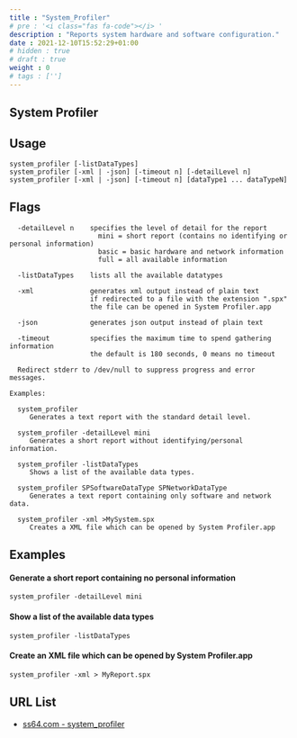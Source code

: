 ```yaml
---
title : "System_Profiler"
# pre : '<i class="fas fa-code"></i> '
description : "Reports system hardware and software configuration."
date : 2021-12-10T15:52:29+01:00
# hidden : true
# draft : true
weight : 0
# tags : ['']
---
```


## System Profiler

## Usage

```plain
system_profiler [-listDataTypes]
system_profiler [-xml | -json] [-timeout n] [-detailLevel n]
system_profiler [-xml | -json] [-timeout n] [dataType1 ... dataTypeN]
```

## Flags

```plain
  -detailLevel n    specifies the level of detail for the report
                      mini = short report (contains no identifying or personal information)
                      basic = basic hardware and network information
                      full = all available information

  -listDataTypes    lists all the available datatypes

  -xml              generates xml output instead of plain text
                    if redirected to a file with the extension ".spx"
                    the file can be opened in System Profiler.app

  -json             generates json output instead of plain text

  -timeout          specifies the maximum time to spend gathering information
                    the default is 180 seconds, 0 means no timeout

  Redirect stderr to /dev/null to suppress progress and error messages.

Examples:

  system_profiler
     Generates a text report with the standard detail level.

  system_profiler -detailLevel mini
     Generates a short report without identifying/personal information.

  system_profiler -listDataTypes
     Shows a list of the available data types.

  system_profiler SPSoftwareDataType SPNetworkDataType
     Generates a text report containing only software and network data.

  system_profiler -xml >MySystem.spx
     Creates a XML file which can be opened by System Profiler.app
```

## Examples

#### Generate a short report containing no personal information

```plain
system_profiler -detailLevel mini
```

#### Show a list of the available data types

```plain
system_profiler -listDataTypes
```

#### Create an XML file which can be opened by System Profiler.app

```plain
system_profiler -xml > MyReport.spx
```

## URL List

* [ss64.com - system_profiler](https://ss64.com/osx/system_profiler.html)

